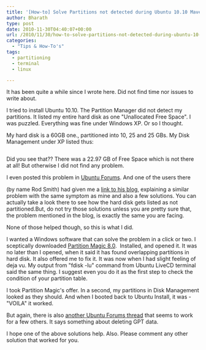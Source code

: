 ```yaml
---
title: '[How-to] Solve Partitions not detected during Ubuntu 10.10 Maverick Meerkat Install'
author: Bharath
type: post
date: 2010-11-30T04:40:07+00:00
url: /2010/11/30/how-to-solve-partitions-not-detected-during-ubuntu-10-10-maverick-meerkat-install/
categories:
  - "Tips & How-To's"
tags:
  - partitioning
  - terminal
  - linux

---
```

It has been quite a while since I wrote here. Did not find time nor issues to write about.

I tried to install Ubuntu 10.10. The Partition Manager did not detect my partitions. It listed my entire hard disk as one "Unallocated Free Space". I was puzzled. Everything was fine under Windows XP. Or so I thought.

My hard disk is a 60GB one., partitioned into 10, 25 and 25 GBs. My Disk Management under XP listed thus:

<!--more-->

<a rel="attachment wp-att-981" href="https://sathyasays.com/2010/11/30/how-to-solve-partitions-not-detected-during-ubuntu-10-10-maverick-meerkat-install/sathyasays/"><img class="alignnone size-full wp-image-981" src="https://i.sathyabh.at/ss/2010/11/sathyasays.bmp" alt="" /></a>

Did you see that?? There was a 22.97 GB of Free Space which is not there at all! But otherwise I did not find any problem.

I even posted this problem in <a href="https://ubuntuforums.org/showthread.php?p=10145676" target="_blank">Ubuntu Forums</a>. And one of the users there
  
(by name Rod Smith) had given me a <a title="Diect Link" href="https://www.rodsbooks.com/missing-parts/index.html" target="_blank">link to his blog</a>, explaining a similar problem with the same symptom as mine and also a few solutions. You can actually take a look there to see how the hard disk gets listed as not partitioned.But, do not try those solutions unless you are pretty sure that, the problem mentioned in the blog, is exactly the same you are facing.

None of those helped though, so this is what I did.

I wanted a Windows software that can solve the problem in a click or two. I sceptically downloaded [Partition Magic 8.0][1].  Installed, and opened it. It was no later than I opened, when it said it has found overlapping partitions in hard disk. It also offered me to fix it. It was now when I had slight feeling of deja vu. My output from "fdisk -lu" command from Ubuntu LiveCD terminal said the same thing. I suggest even you do it as the first step to check the condition of your partition table.

I took Partition Magic's offer. In a second, my partitions in Disk Management looked as they should. And when I booted back to Ubuntu Install, it was - "VOILA" it worked.

But again, there is also <a href="https://ubuntuforums.org/showthread.php?t=1510017" target="_blank">another Ubuntu Forums thread</a> that seems to work for a few others. It says something about deleting GPT data.

I hope one of the above solutions help. Also. Please comment any other solution that worked for you.

 [1]: https://www.soft32.com/Download/free-trial/Partition_Magic/4-151-1.html "Link to Download Page"
